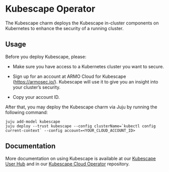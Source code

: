 # Kubescape Operator

The Kubescape charm deploys the Kubescape in-cluster components on Kubernetes to enhance the security of a running cluster.

## Usage

Before you deploy Kubescape, please:

- Make sure you have access to a Kubernetes cluster you want to secure.

- Sign up for an account at ARMO Cloud for Kubescape (https://armosec.io/).
Kubescape will use it to give you an insight into your cluster’s security.

- Copy your account ID.

After that, you may deploy the Kubescape charm via Juju by running the following command:

```
juju add-model kubescape
juju deploy --trust kubescape --config clusterName=`kubectl config current-context` --config account=<YOUR_CLOUD_ACCOUNT_ID>
```

## Documentation

More documentation on using Kubescape is available at our [Kubescape User Hub](https://hub.armosec.io/docs) and in our [Kubescape Cloud Operator](https://github.com/kubescape/helm-charts/blob/master/charts/kubescape-cloud-operator/README.md) repository.
